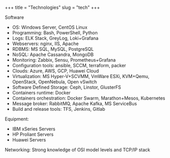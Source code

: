 +++
title = "Technologies"
slug = "tech"
+++

Software

* OS: Windows Server, CentOS Linux
* Programming: Bash, PowerShell, Python
* Logs: ELK Stack, GreyLog, Loki+Grafana
* Webservers: nginx, IIS, Apache
* RDBMS: MS SQL, MySQL, PostgreSQL
* NoSQL: Apache Cassandra, MongoDB
* Monitoring: Zabbix, Sensu, Prometheus+Grafana
* Configuration tools: ansible, SCCM, terraform, packer
* Clouds: Azure, AWS, GCP, Huawei Cloud
* Virtualization: MS Hyper-V+SCVMM, VmWare ESXi, KVM+Qemu, OpenStack, OpenNebula, Open vSwitch
* Software Defined Storage: Ceph, Linstor, GlusterFS
* Containers runtime: Docker
* Containers orchestration: Docker Swarm, Marathon+Mesos, Kubernetes
* Message broker: RabbitMQ, Apache Kafka, MS ServiceBus
* Build and release tools: TFS, Jenkins, Gitlab

Equipment:

* IBM xSeries Servers
* HP Proliant Servers
* Huawei Servers

Networking:
Strong knowledge of OSI model levels and TCP/IP stack
